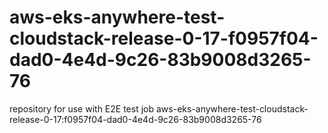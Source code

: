 # aws-eks-anywhere-test-cloudstack-release-0-17-f0957f04-dad0-4e4d-9c26-83b9008d3265-76
repository for use with E2E test job aws-eks-anywhere-test-cloudstack-release-0-17:f0957f04-dad0-4e4d-9c26-83b9008d3265-76
